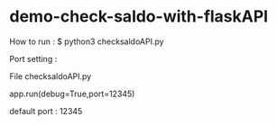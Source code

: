 # demo-check-saldo-with-flaskAPI

How to run :
$ python3 checksaldoAPI.py

Port setting :
 
File checksaldoAPI.py

   app.run(debug=True,port=12345)

default port : 12345
